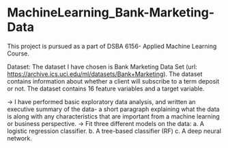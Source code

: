 # MachineLearning_Bank-Marketing-Data

This project is pursued as a part of DSBA 6156- Applied Machine Learning Course. 

Dataset: The dataset I have chosen is Bank Marketing Data Set (url: https://archive.ics.uci.edu/ml/datasets/Bank+Marketing). The dataset contains information about whether a client will subscribe to a term deposit or not. The dataset contains 16 feature variables and a target variable.

-> I have performed basic exploratory data analysis, and written an executive summary of the data- a short paragraph explaining what the data is along with any characteristics that are important from a machine learning or business perspective.
-> Fit three different models on the data: a. A logistic regression classifier. b. A tree-based classifier (RF) c. A deep neural network.
